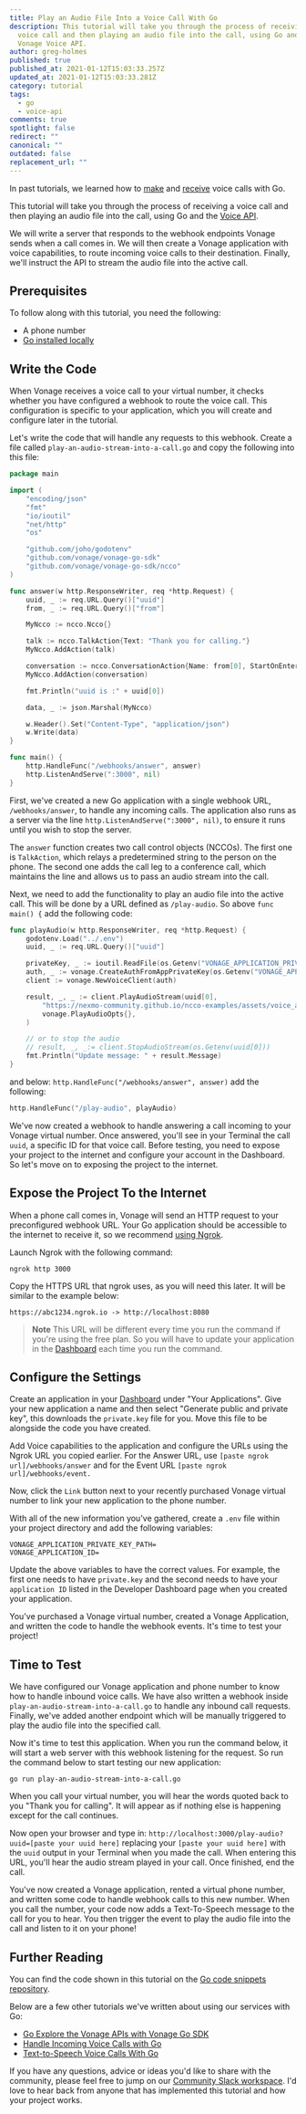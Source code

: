 ```yaml
---
title: Play an Audio File Into a Voice Call With Go
description: This tutorial will take you through the process of receiving a
  voice call and then playing an audio file into the call, using Go and the
  Vonage Voice API.
author: greg-holmes
published: true
published_at: 2021-01-12T15:03:33.257Z
updated_at: 2021-01-12T15:03:33.281Z
category: tutorial
tags:
  - go
  - voice-api
comments: true
spotlight: false
redirect: ""
canonical: ""
outdated: false
replacement_url: ""
---
```

In past tutorials, we learned how to [make](https://learn.vonage.com/blog/2020/11/25/text-to-speech-voice-calls-with-go) and [receive](https://learn.vonage.com/blog/2020/12/03/handle-an-incoming-call-with-go) voice calls with Go. 

This tutorial will take you through the process of receiving a voice call and then playing an audio file into the call, using Go and the [Voice API](https://developer.nexmo.com/voice/voice-api/overview). 

We will write a server that responds to the webhook endpoints Vonage sends when a call comes in. We will then create a Vonage application with voice capabilities, to route incoming voice calls to their destination. Finally, we'll instruct the API to stream the audio file into the active call.

## Prerequisites

To follow along with this tutorial, you need the following:

* A phone number
* [Go installed locally](https://golang.org/)

<sign-up number></sign-up>

## Write the Code

When Vonage receives a voice call to your virtual number, it checks whether you have configured a webhook to route the voice call. This configuration is specific to your application, which you will create and configure later in the tutorial. 

Let's write the code that will handle any requests to this webhook. 
Create a file called `play-an-audio-stream-into-a-call.go` and copy the following into this file:

```go
package main

import (
    "encoding/json"
    "fmt"
    "io/ioutil"
    "net/http"
    "os"

    "github.com/joho/godotenv"
    "github.com/vonage/vonage-go-sdk"
    "github.com/vonage/vonage-go-sdk/ncco"
)

func answer(w http.ResponseWriter, req *http.Request) {
    uuid, _ := req.URL.Query()["uuid"]
    from, _ := req.URL.Query()["from"]

    MyNcco := ncco.Ncco{}

    talk := ncco.TalkAction{Text: "Thank you for calling."}
    MyNcco.AddAction(talk)

    conversation := ncco.ConversationAction{Name: from[0], StartOnEnter: "false"}
    MyNcco.AddAction(conversation)

    fmt.Println("uuid is :" + uuid[0])

    data, _ := json.Marshal(MyNcco)

    w.Header().Set("Content-Type", "application/json")
    w.Write(data)
}

func main() {
    http.HandleFunc("/webhooks/answer", answer)
    http.ListenAndServe(":3000", nil)
}
```

First, we've created a new Go application with a single webhook URL, `/webhooks/answer`, to handle any incoming calls. The application also runs as a server via the line `http.ListenAndServe(":3000", nil)`, to ensure it runs until you wish to stop the server.

The `answer` function creates two call control objects (NCCOs). The first one is `TalkAction`, which relays a predetermined string to the person on the phone. The second one adds the call leg to a conference call, which maintains the line and allows us to pass an audio stream into the call.

Next, we need to add the functionality to play an audio file into the active call. This will be done by a URL defined as `/play-audio`. So above `func main() {` add the following code: 

```go
func playAudio(w http.ResponseWriter, req *http.Request) {
    godotenv.Load("../.env")
    uuid, _ := req.URL.Query()["uuid"]

    privateKey, _ := ioutil.ReadFile(os.Getenv("VONAGE_APPLICATION_PRIVATE_KEY_PATH"))
    auth, _ := vonage.CreateAuthFromAppPrivateKey(os.Getenv("VONAGE_APPLICATION_ID"), privateKey)
    client := vonage.NewVoiceClient(auth)

    result, _, _ := client.PlayAudioStream(uuid[0],
        "https://nexmo-community.github.io/ncco-examples/assets/voice_api_audio_streaming.mp3",
        vonage.PlayAudioOpts{},
    )

    // or to stop the audio
    // result, _, _:= client.StopAudioStream(os.Getenv(uuid[0]))
    fmt.Println("Update message: " + result.Message)
}
```

and below: `http.HandleFunc("/webhooks/answer", answer)` add the following:

```go
http.HandleFunc("/play-audio", playAudio)
```

We've now created a webhook to handle answering a call incoming to your Vonage virtual number. Once answered, you'll see in your Terminal the call `uuid`, a specific ID for that voice call. 
Before testing, you need to expose your project to the internet and configure your account in the Dashboard. So let's move on to exposing the project to the internet.

## Expose the Project To the Internet

When a phone call comes in, Vonage will send an HTTP request to your preconfigured webhook URL. Your Go application should be accessible to the internet to receive it, so we recommend [using Ngrok](https://learn.vonage.com/blog/2017/07/04/local-development-nexmo-ngrok-tunnel-dr).

Launch Ngrok with the following command:

```shell
ngrok http 3000
```

Copy the HTTPS URL that ngrok uses, as you will need this later. It will be similar to the example below:

```shell
https://abc1234.ngrok.io -> http://localhost:8080
```

> **Note** This URL will be different every time you run the command if you're using the free plan. So you will have to update your application in the [Dashboard](https://dashboard.nexmo.com/applications) each time you run the command.

## Configure the Settings

Create an application in your [Dashboard](https://dashboard.nexmo.com/) under "Your Applications". Give your new application a name and then select "Generate public and private key", this downloads the `private.key` file for you. Move this file to be alongside the code you have created.

Add Voice capabilities to the application and configure the URLs using the Ngrok URL you copied earlier. For the Answer URL, use `[paste ngrok url]/webhooks/answer` and for the Event URL `[paste ngrok url]/webhooks/event.`

Now, click the `Link` button next to your recently purchased Vonage virtual number to link your new application to the phone number.

With all of the new information you've gathered, create a `.env` file within your project directory and add the following variables:

```env
VONAGE_APPLICATION_PRIVATE_KEY_PATH=
VONAGE_APPLICATION_ID=
```

Update the above variables to have the correct values. For example, the first one needs to have `private.key` and the second needs to have your `application ID` listed in the Developer Dashboard page when you created your application.

You've purchased a Vonage virtual number, created a Vonage Application, and written the code to handle the webhook events. It's time to test your project!

## Time to Test

We have configured our Vonage application and phone number to know how to handle inbound voice calls. We have also written a webhook inside `play-an-audio-stream-into-a-call.go` to handle any inbound call requests. Finally, we've added another endpoint which will be manually triggered to play the audio file into the specified call. 

Now it's time to test this application. When you run the command below, it will start a web server with this webhook listening for the request. So run the command below to start testing our new application:

```shell
go run play-an-audio-stream-into-a-call.go
```

When you call your virtual number, you will hear the words quoted back to you "Thank you for calling". It will appear as if nothing else is happening except for the call continues. 

Now open your browser and type in: `http://localhost:3000/play-audio?uuid=[paste your uuid here]` replacing your `[paste your uuid here]` with the `uuid` output in your Terminal when you made the call. When entering this URL, you'll hear the audio stream played in your call. Once finished, end the call.

You've now created a Vonage application, rented a virtual phone number, and written some code to handle webhook calls to this new number. When you call the number, your code now adds a Text-To-Speech message to the call for you to hear. You then trigger the event to play the audio file into the call and listen to it on your phone!

## Further Reading

You can find the code shown in this tutorial on the [Go code snippets repository](https://github.com/Vonage/vonage-go-code-snippets/blob/master/voice/play-an-audio-stream-into-a-call.go).

Below are a few other tutorials we've written about using our services with Go:

* [Go Explore the Vonage APIs with Vonage Go SDK](https://learn.vonage.com/blog/2020/09/30/go-explore-the-vonage-apis-with-vonage-go-sdk)
* [Handle Incoming Voice Calls with Go](https://learn.vonage.com/blog/2020/12/03/handle-an-incoming-call-with-go)
* [Text-to-Speech Voice Calls With Go](https://learn.vonage.com/blog/2020/11/25/text-to-speech-voice-calls-with-go)

If you have any questions, advice or ideas you'd like to share with the community, please feel free to jump on our [Community Slack workspace](https://developer.nexmo.com/community/slack). I'd love to hear back from anyone that has implemented this tutorial and how your project works.